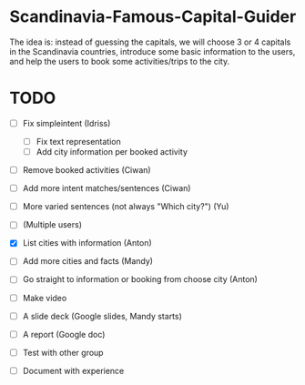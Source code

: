 # Scandinavia-Famous-Capital-Guider
The idea is: instead of guessing the capitals, we will choose 3 or 4 capitals in the Scandinavia countries, introduce some basic information to the users, and help the users to book some activities/trips to the city.

# TODO
 - [ ] Fix simpleintent (Idriss)
    - [ ] Fix text representation
    - [ ] Add city information per booked activity
    
 - [ ] Remove booked activities (Ciwan)
 - [ ] Add more intent matches/sentences (Ciwan)
 - [ ] More varied sentences (not always "Which city?") (Yu)
 - [ ] (Multiple users)
 - [x] List cities with information (Anton)
 - [ ] Add more cities and facts (Mandy)
 - [ ] Go straight to information or booking from choose city (Anton)
 
 - [ ] Make video
 - [ ] A slide deck (Google slides, Mandy starts)
 - [ ] A report (Google doc)
 - [ ] Test with other group
 - [ ] Document with experience 